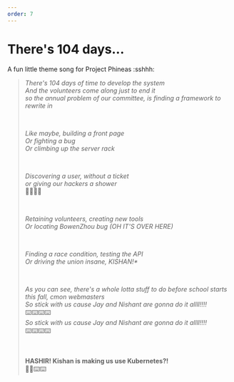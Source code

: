 ```yaml
---
order: 7
---
```


# There's 104 days...

A fun little theme song for Project Phineas :sshhh:

> *There's 104 days of time to develop the system* <br>
> *And the volunteers come along just to end it* <br>
> *so the annual problem of our committee, is finding a framework to rewrite in* <br>
>
> <br>
>
> *Like maybe, building a front page* <br>
> *Or fighting a bug* <br>
> *Or climbing up the server rack* <br>
> 
> <br>
>
> *Discovering a user, without a ticket* <br>
> *or giving our hackers a shower* <br>
> 🎸🎸🎸🎸 <br>
> 
> <br>
>
>*Retaining volunteers, creating new tools* <br>
>*Or locating BowenZhou bug (OH IT'S OVER HERE)* <br>
>
> <br>
>
> *Finding a race condition, testing the API* <br>
> *Or driving the union insane, KISHAN!\** <br>
> 
> <br>
>
> *As you can see, there's a whole lotta stuff to do before school starts this fall, cmon webmasters* <br>
> *So stick with us cause Jay and Nishant are gonna do it allll!!!!* ⌨️⌨️⌨️⌨️ <br>
> *So stick with us cause Jay and Nishant are gonna do it allll!!!!* ⌨️⌨️⌨️⌨️ <br>
> 
> <br>
>
> **HASHIR! Kishan is making us use Kubernetes?!** <br>
> 🎸🎸⌨️⌨️ <br>

